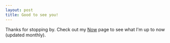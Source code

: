 ```yaml
---
layout: post
title: Good to see you!
---
```


Thanks for stopping by. Check out my <a href="https://swimjones.github.io/now">Now</a> page to see what I'm up to now (updated monthly).